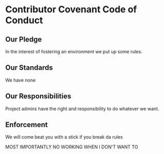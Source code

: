 # Contributor Covenant Code of Conduct

## Our Pledge

In the interest of fostering an environment we put up some rules.

## Our Standards

We have none

## Our Responsibilities

Project admins have the right and responsibility to do whatever we want.

## Enforcement

We will come beat you with a stick if you break da rules


MOST IMPORTANTLY NO WORKING WHEN I DON'T WANT TO
